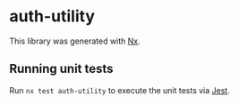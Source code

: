 # auth-utility

This library was generated with [Nx](https://nx.dev).

## Running unit tests

Run `nx test auth-utility` to execute the unit tests via [Jest](https://jestjs.io).
